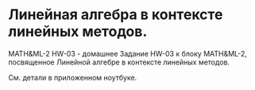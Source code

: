 # Линейная алгебра в контексте линейных методов.

MATH&ML-2 HW-03 - домашнее Задание HW-03 к блоку MATH&ML-2, посвященное Линейной алгебре в контексте линейных методов.

См. детали в приложенном ноутбуке.

